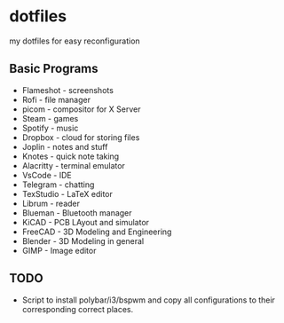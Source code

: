 # dotfiles

my dotfiles for easy reconfiguration

## Basic Programs

* Flameshot - screenshots
* Rofi - file manager
* picom - compositor for X Server
* Steam - games
* Spotify - music
* Dropbox - cloud for storing files
* Joplin - notes and stuff
* Knotes - quick note taking
* Alacritty - terminal emulator
* VsCode - IDE
* Telegram - chatting
* TexStudio - LaTeX editor
* Librum - reader
* Blueman - Bluetooth manager
* KiCAD - PCB LAyout and simulator
* FreeCAD - 3D Modeling and Engineering
* Blender - 3D Modeling in general
* GIMP - Image editor


## TODO

* Script to install polybar/i3/bspwm and copy all configurations to their corresponding correct places.
